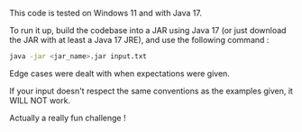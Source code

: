 This code is tested on Windows 11 and with Java 17.

To run it up, build the codebase into a JAR using Java 17 (or just download the JAR with at least a Java 17 JRE), and use the following command : 
```bash
java -jar <jar_name>.jar input.txt
``` 

Edge cases were dealt with when expectations were given. 

If your input doesn't respect the same conventions as the examples given, it WILL NOT work.

Actually a really fun challenge ! 
  
